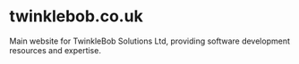 # twinklebob.co.uk

Main website for TwinkleBob Solutions Ltd, providing software development resources and expertise.
